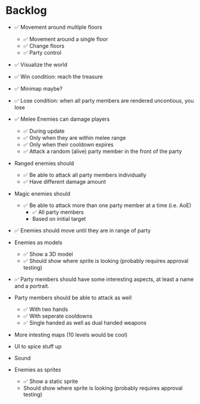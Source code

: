 # Backlog

- ✅ Movement around multiple floors
    - ✅ Movement around a single floor
    - ✅ Change floors
    - ✅ Party control
    
- ✅ Visualize the world

- ✅ Win condition: reach the treasure

- ✅ Minimap maybe?

- ✅ Lose condition: when all party members are rendered uncontious, you lose

- ✅ Melee Enemies can damage players
    - ✅ During update
    - ✅ Only when they are within melee range
    - ✅ Only when their cooldown expires
    - ✅ Attack a random (alive) party member in the front of the party
    
- Ranged enemies should
    - ✅ Be able to attack all party members individually
    - ✅ Have different damage amount
    
- Magic enemies should
    - ✅ Be able to attack more than one party member at a time (i.e. AoE)
        - ✅ All party members
        - Based on initial target

- ✅ Enemies should move until they are in range of party

- Enemies as models
    - ✅ Show a 3D model
    - ✅ Should show where sprite is looking (probably requires approval testing)

- ✅ Party members should have some interesting aspects, at least a name and a portrait.

- Party members should be able to attack as well
    - ✅ With two hands
    - ✅ With seperate cooldowns
    - ✅ Single handed as well as dual handed weapons

- More intesting maps (10 levels would be cool)

- UI to spice stuff up

- Sound

- Enemies as sprites
    - ✅ Show a static sprite
    - Should show where sprite is looking (probably requires approval testing)
